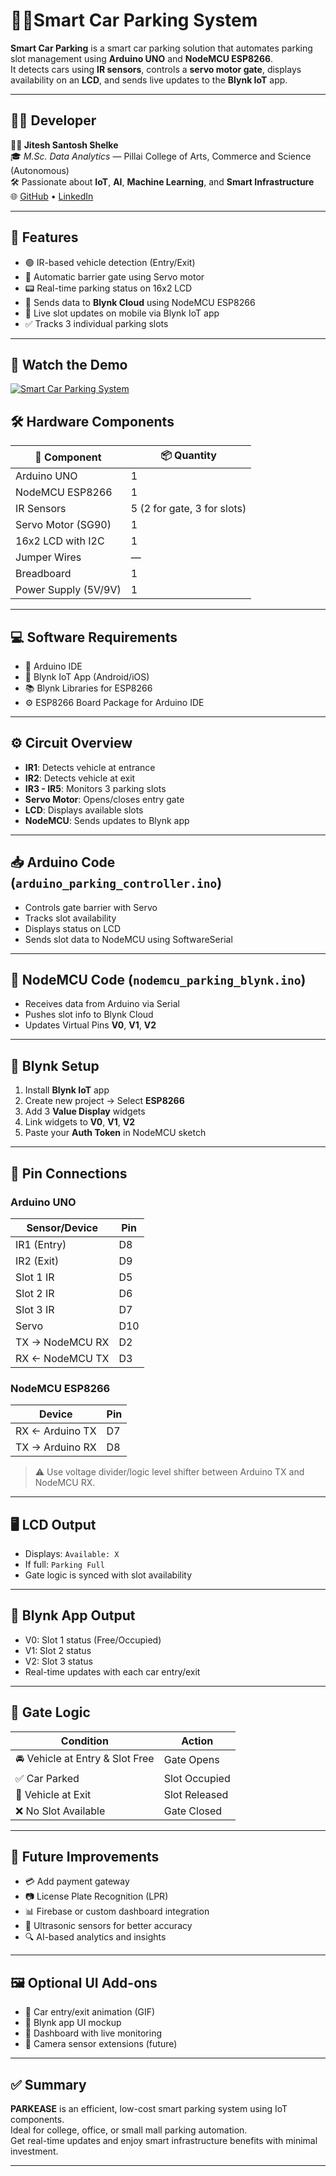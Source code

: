 # 🚗💡Smart Car Parking System

**Smart Car Parking** is a smart car parking solution that automates parking slot management using **Arduino UNO** and **NodeMCU ESP8266**.  
It detects cars using **IR sensors**, controls a **servo motor gate**, displays availability on an **LCD**, and sends live updates to the **Blynk IoT** app.

---

## 👨‍💻 Developer

**🧑‍🔬 Jitesh Santosh Shelke**  
🎓 *M.Sc. Data Analytics* — Pillai College of Arts, Commerce and Science (Autonomous)  
🛠 Passionate about **IoT**, **AI**, **Machine Learning**, and **Smart Infrastructure**  
🌐 [GitHub](https://github.com/JiteshShelke) • [LinkedIn](https://linkedin.com/in/jitesh-shelke-702745286/)

---

## 📌 Features

- 🟢 IR-based vehicle detection (Entry/Exit)
- 🚧 Automatic barrier gate using Servo motor
- 📟 Real-time parking status on 16x2 LCD
- 📡 Sends data to **Blynk Cloud** using NodeMCU ESP8266
- 📱 Live slot updates on mobile via Blynk IoT app
- ✅ Tracks 3 individual parking slots

---

## 🎥 Watch the Demo

[![Smart Car Parking System](https://img.youtube.com/vi/VIDEO_ID/0.jpg)](https://www.youtube.com/watch?v=VIDEO_ID)


## 🛠️ Hardware Components

| 🔧 Component             | 📦 Quantity |
|-------------------------|-------------|
| Arduino UNO             | 1           |
| NodeMCU ESP8266         | 1           |
| IR Sensors              | 5 (2 for gate, 3 for slots) |
| Servo Motor (SG90)      | 1           |
| 16x2 LCD with I2C       | 1           |
| Jumper Wires            | —           |
| Breadboard              | 1           |
| Power Supply (5V/9V)    | 1           |

---

## 💻 Software Requirements

- 🔌 Arduino IDE
- 📲 Blynk IoT App (Android/iOS)
- 📚 Blynk Libraries for ESP8266
- ⚙️ ESP8266 Board Package for Arduino IDE

---

## ⚙️ Circuit Overview

- **IR1**: Detects vehicle at entrance  
- **IR2**: Detects vehicle at exit  
- **IR3 - IR5**: Monitors 3 parking slots  
- **Servo Motor**: Opens/closes entry gate  
- **LCD**: Displays available slots  
- **NodeMCU**: Sends updates to Blynk app

---

## 📥 Arduino Code (`arduino_parking_controller.ino`)

- Controls gate barrier with Servo
- Tracks slot availability
- Displays status on LCD
- Sends slot data to NodeMCU using SoftwareSerial

---

## 📡 NodeMCU Code (`nodemcu_parking_blynk.ino`)

- Receives data from Arduino via Serial
- Pushes slot info to Blynk Cloud
- Updates Virtual Pins **V0**, **V1**, **V2**

---

## 📲 Blynk Setup

1. Install **Blynk IoT** app  
2. Create new project → Select **ESP8266**  
3. Add 3 **Value Display** widgets  
4. Link widgets to **V0**, **V1**, **V2**  
5. Paste your **Auth Token** in NodeMCU sketch

---

## 🔌 Pin Connections

### Arduino UNO

| Sensor/Device     | Pin  |
|------------------|------|
| IR1 (Entry)       | D8   |
| IR2 (Exit)        | D9   |
| Slot 1 IR         | D5   |
| Slot 2 IR         | D6   |
| Slot 3 IR         | D7   |
| Servo             | D10  |
| TX → NodeMCU RX   | D2   |
| RX ← NodeMCU TX   | D3   |

### NodeMCU ESP8266

| Device         | Pin     |
|----------------|---------|
| RX ← Arduino TX | D7     |
| TX → Arduino RX | D8     |

> ⚠️ Use voltage divider/logic level shifter between Arduino TX and NodeMCU RX.

---

## 🖥 LCD Output

- Displays: `Available: X`
- If full: `Parking Full`
- Gate logic is synced with slot availability

---

## 📱 Blynk App Output

- V0: Slot 1 status (Free/Occupied)  
- V1: Slot 2 status  
- V2: Slot 3 status  
- Real-time updates with each car entry/exit

---

## 🚦 Gate Logic

| Condition                      | Action        |
|-------------------------------|---------------|
| 🚘 Vehicle at Entry & Slot Free | Gate Opens    |
| ✅ Car Parked                  | Slot Occupied |
| 🚗 Vehicle at Exit            | Slot Released |
| ❌ No Slot Available          | Gate Closed   |

---

## 📝 Future Improvements

- 💳 Add payment gateway
- 📷 License Plate Recognition (LPR)
- 📊 Firebase or custom dashboard integration
- 🧠 Ultrasonic sensors for better accuracy
- 🔍 AI-based analytics and insights

---

## 🖼️ Optional UI Add-ons

- 🚗 Car entry/exit animation (GIF)
- 📱 Blynk app UI mockup
- 🧭 Dashboard with live monitoring
- 📸 Camera sensor extensions (future)

---

## ✅ Summary

**PARKEASE** is an efficient, low-cost smart parking system using IoT components.  
Ideal for college, office, or small mall parking automation.  
Get real-time updates and enjoy smart infrastructure benefits with minimal investment.

---
